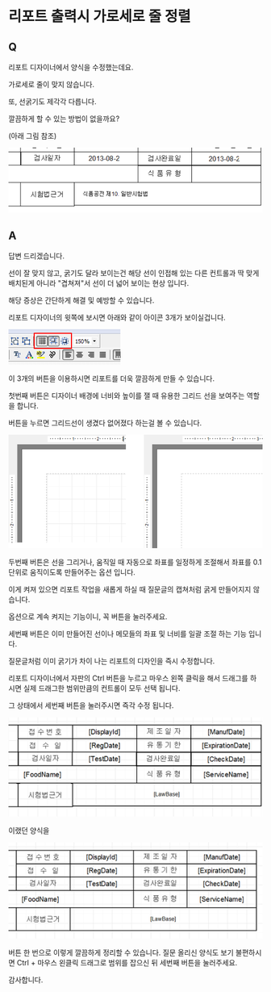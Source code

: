 # 리포트 출력시 가로세로 줄 정렬

## Q

리포트 디자이너에서 양식을 수정했는데요.

가로세로 줄이 맞지 않습니다.

또, 선굵기도 제각각 다릅니다.

깔끔하게 할 수 있는 방법이 없을까요?

\(아래 그림 참조\)

![](../../.gitbook/assets/01-_036.png)

## A

답변 드리겠습니다.

선이 잘 맞지 않고, 굵기도 달라 보이는건 해당 선이 인접해 있는 다른 컨트롤과 딱 맞게 배치된게 아니라 "겹쳐져"서 선이 더 넓어 보이는 현상 입니다.

해당 증상은 간단하게 해결 및 예방할 수 있습니다.

리포트 디자이너의 윗쪽에 보시면 아래와 같이 아이콘 3개가 보이실겁니다.

![](../../.gitbook/assets/02-_6.png)

이 3개의 버튼을 이용하시면 리포트를 더욱 깔끔하게 만들 수 있습니다.

첫번째 버튼은 디자이너 배경에 너비와 높이를 잴 때 유용한 그리드 선을 보여주는 역할을 합니다.

버튼을 누르면 그리드선이 생겼다 없어졌다 하는걸 볼 수 있습니다.

![](../../.gitbook/assets/03-_10.png)

두번째 버튼은 선을 그리거나, 움직일 때 자동으로 좌표를 일정하게 조절해서 좌표를 0.1 단위로 움직이도록 만들어주는 옵션 입니다.

이게 켜져 있으면 리포트 작업을 새롭게 하실 때 질문글의 캡쳐처럼 굵게 만들어지지 않습니다.

옵션으로 계속 켜지는 기능이니, 꼭 버튼을 눌러주세요.

세번째 버튼은 이미 만들어진 선이나 메모들의 좌표 및 너비를 일괄 조절 하는 기능 입니다.

질문글처럼 이미 굵기가 차이 나는 리포트의 디자인을 즉시 수정합니다.

리포트 디자이너에서 자판의 Ctrl 버튼을 누르고 마우스 왼쪽 클릭을 해서 드래그를 하시면 실제 드래그한 범위만큼의 컨트롤이 모두 선택 됩니다.

그 상태에서 세번째 버튼을 눌러주시면 즉각 수정 됩니다.

![](../../.gitbook/assets/04-_12.png)

이랬던 양식을

![](../../.gitbook/assets/05-_13.png)

버튼 한 번으로 이렇게 깔끔하게 정리할 수 있습니다. 질문 올리신 양식도 보기 불편하시면 Ctrl + 마우스 왼클릭 드래그로 범위를 잡으신 뒤 세번째 버튼을 눌러주세요.

감사합니다.

